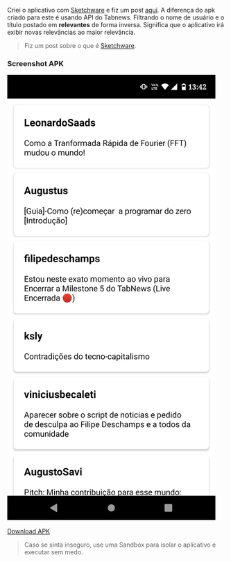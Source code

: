 Criei o aplicativo com [Sketchware](https://sketchware.io) e fiz um post [aqui](https://www.tabnews.com.br/Jetrom/aplicativo). A diferença do apk criado para este é usando API do Tabnews. Filtrando o nome de usuário e o título postado em **relevantes** de forma inversa. Significa que o aplicativo irá exibir novas relevâncias ao maior relevância.
> Fiz um post sobre o que é [Sketchware](https://www.tabnews.com.br/Jetrom/sketchware-o-aplicativo-para-android-para-criar-apk).

### Screenshot APK 

![](https://github.com/Jetrom17/Tabnews/blob/main/Apk2/Screenshot_20221202-134239.png?raw=true)

[Download APK](https://github.com/Jetrom17/Tabnews/blob/main/Apk2/Tabnews_base.apk?raw=true)

> Caso se sinta inseguro, use uma Sandbox para isolar o aplicativo e executar sem medo.
